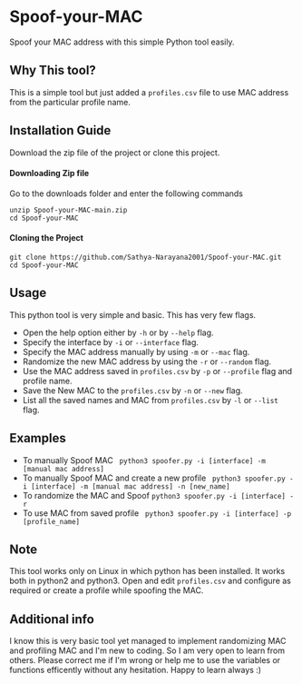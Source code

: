 # Spoof-your-MAC
Spoof your MAC address with this simple Python tool easily.
## Why This tool?
This is a simple tool but just added a `profiles.csv` file to use MAC address from the particular profile name.
## Installation Guide
Download the zip file of the project or clone this project.
#### Downloading Zip file
Go to the downloads folder and enter the following commands
```
unzip Spoof-your-MAC-main.zip
cd Spoof-your-MAC
```
#### Cloning the Project
```
git clone https://github.com/Sathya-Narayana2001/Spoof-your-MAC.git
cd Spoof-your-MAC
```
## Usage
This python tool is very simple and basic. This has very few flags.
- Open the help option either by `-h` or by `--help` flag.
- Specify the interface by `-i` or `--interface` flag.
- Specify the MAC address manually by using `-m` or `--mac` flag.
- Randomize the new MAC address by using the `-r` or `--random` flag.
- Use the MAC address saved in `profiles.csv` by `-p` or `--profile` flag and profile name.
- Save the New MAC to the `profiles.csv` by `-n` or `--new` flag.
- List all the saved names and MAC from `profiles.csv` by `-l` or `--list` flag.
## Examples
- To manually Spoof MAC ` python3 spoofer.py -i [interface] -m [manual mac address]`
- To manually Spoof MAC and create a new profile ` python3 spoofer.py -i [interface] -m [manual mac address] -n [new_name]`
- To randomize the MAC and Spoof ` python3 spoofer.py -i [interface] -r `
- To use MAC from saved profile ` python3 spoofer.py -i [interface] -p [profile_name]`
## Note
This tool works only on Linux in which python has been installed. It works both in python2 and python3. Open and edit `profiles.csv` and configure as required or create a profile while spoofing the MAC.
## Additional info
I know this is very basic tool yet managed to implement randomizing MAC and profiling MAC and I'm new to coding. So I am very open to learn from others. Please correct me if I'm wrong or help me to use the variables or functions efficently without any hesitation. Happy to learn always :)
